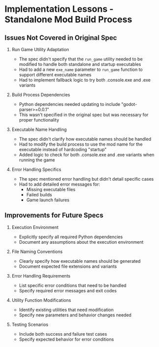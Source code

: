 # Implementation Lessons - Standalone Mod Build Process

## Issues Not Covered in Original Spec

1. Run Game Utility Adaptation
   - The spec didn't specify that the `run_game` utility needed to be modified to handle both standalone and startup executables
   - Had to add a new `exe_name` parameter to `run_game` function to support different executable names
   - Had to implement fallback logic to try both .console.exe and .exe variants

2. Build Process Dependencies
   - Python dependencies needed updating to include "godot-parser>=0.0.1"
   - This wasn't specified in the original spec but was necessary for proper functionality

3. Executable Name Handling
   - The spec didn't clarify how executable names should be handled
   - Had to modify the build process to use the mod name for the executable instead of hardcoding "startup"
   - Added logic to check for both .console.exe and .exe variants when running the game

4. Error Handling Specifics
   - The spec mentioned error handling but didn't detail specific cases
   - Had to add detailed error messages for:
     - Missing executable files
     - Failed builds
     - Game launch failures

## Improvements for Future Specs

1. Execution Environment
   - Explicitly specify all required Python dependencies
   - Document any assumptions about the execution environment

2. File Naming Conventions
   - Clearly specify how executable names should be generated
   - Document expected file extensions and variants

3. Error Handling Requirements
   - List specific error conditions that need to be handled
   - Specify required error messages and exit codes

4. Utility Function Modifications
   - Identify existing utilities that need modification
   - Specify new parameters and behavior changes needed

5. Testing Scenarios
   - Include both success and failure test cases
   - Specify expected behavior for error conditions